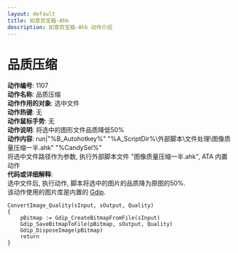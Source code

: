 ```yaml
---
layout: default
title: 如意百宝箱-Ahk
description: 如意百宝箱-Ahk 动作介绍
---
```

<link rel="stylesheet" href="../actions/css/atom-one-light.min.css">
<script src="../actions/js/highlight.min.js"></script>
<script>hljs.highlightAll();</script>

# [](#header-2) 品质压缩
**动作编号**: 1107  
**动作名称**: 品质压缩  
**动作作用的对象**: 选中文件  
**动作热键**: 无  
**动作鼠标手势**: 无  
**动作说明**: 将选中的图形文件品质降低50%  
**动作内容**: run|"%B_Autohotkey%" "%A_ScriptDir%\外部脚本\文件处理\图像质量压缩一半.ahk" "%CandySel%"  
将选中文件路径作为参数, 执行外部脚本文件 "图像质量压缩一半.ahk", ATA 内置动作  
**代码或详细解释**:  
选中文件后, 执行动作, 脚本将选中的图片的品质降为原图的50%.  
该动作使用的图片库是内置的 [Gdip](https://github.com/marius-sucan/AHK-GDIp-Library-Compilation).
```Autohotkey
ConvertImage_Quality(sInput, sOutput, Quality)
{
	pBitmap := Gdip_CreateBitmapFromFile(sInput)
	Gdip_SaveBitmapToFile(pBitmap, sOutput, Quality)
	Gdip_DisposeImage(pBitmap)
	return
}
```